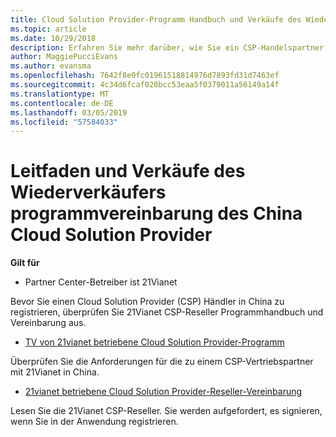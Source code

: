 ```yaml
---
title: Cloud Solution Provider-Programm Handbuch und Verkäufe des Wiederverkäufers-Vertrag (Partner Center im Betrieb über 21Vianet)
ms.topic: article
ms.date: 10/29/2018
description: Erfahren Sie mehr darüber, wie Sie ein CSP-Handelspartner mit 21Vianet in China.
author: MaggiePucciEvans
ms.author: evansma
ms.openlocfilehash: 7642f8e9fc01961518814976d7893fd31d7463ef
ms.sourcegitcommit: 4c34d6fcaf020bcc53eaa5f0379011a56149a14f
ms.translationtype: MT
ms.contentlocale: de-DE
ms.lasthandoff: 03/05/2019
ms.locfileid: "57584033"
---
```

# <a name="china-cloud-solution-provider-program-guide-and-reseller-agreement"></a>Leitfaden und Verkäufe des Wiederverkäufers programmvereinbarung des China Cloud Solution Provider
**Gilt für**

-   Partner Center-Betreiber ist 21Vianet

Bevor Sie einen Cloud Solution Provider (CSP) Händler in China zu registrieren, überprüfen Sie 21Vianet CSP-Reseller Programmhandbuch und Vereinbarung aus.

-   [TV von 21vianet betriebene Cloud Solution Provider-Programm](https://www.21vbluecloud.com/office365/SolProv_programguide/)

Überprüfen Sie die Anforderungen für die zu einem CSP-Vertriebspartner mit 21Vianet in China.

-   [21vianet betriebene Cloud Solution Provider-Reseller-Vereinbarung](https://www.21vbluecloud.com/office365/ResellerAgr/)

Lesen Sie die 21Vianet CSP-Reseller. Sie werden aufgefordert, es signieren, wenn Sie in der Anwendung registrieren. 

